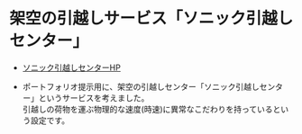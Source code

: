 # 架空の引越しサービス「ソニック引越しセンター」

- [ソニック引越しセンターHP](http://htpvdev.php.xdomain.jp/)

- ポートフォリオ提示用に、架空の引越しセンター「ソニック引越しセンター」というサービスを考えました。  
引越しの荷物を運ぶ物理的な速度(時速)に異常なこだわりを持っているという設定です。
